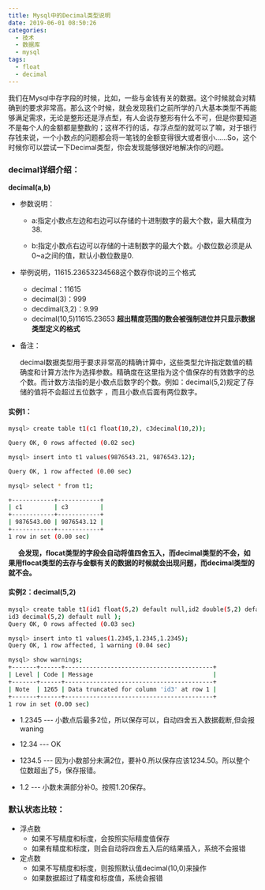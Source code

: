 ```yaml
---
title: Mysql中的Decimal类型说明
date: 2019-06-01 08:50:26
categories:
  - 技术
  - 数据库
  - mysql
tags:
  - float
  - decimal
---
```


我们在Mysql中存字段的时候，比如，一些与金钱有关的数据。这个时候就会对精确到的要求非常高。那么这个时候，就会发现我们之前所学的八大基本类型不再能够满足需求，无论是整形还是浮点型，有人会说存整形有什么不可，但是你要知道不是每个人的金额都是整数的；这样不行的话，存浮点型的就可以了嘛，对于银行存钱来说，一个小数点的问题都会将一笔钱的金额变得很大或者很小......So，这个时候你可以尝试一下Decimal类型，你会发现能够很好地解决你的问题。

### decimal详细介绍：

**decimal(a,b)**

- 参数说明：

  - a:指定小数点左边和右边可以存储的十进制数字的最大个数，最大精度为38.

  - b:指定小数点右边可以存储的十进制数字的最大个数。小数位数必须是从0~a之间的值，默认小数位数是0.

- 举例说明，11615.23653234568这个数存你说的三个格式
  - decimal：11615
  - decimal(3)：999
  - decdimal(3,2)：9.99
  - decimal(10,5)11615.23653
  **超出精度范围的数会被强制进位并只显示数据类型定义的格式**

- 备注：

  decimal数据类型用于要求非常高的精确计算中，这些类型允许指定数值的精确度和计算方法作为选择参数。精确度在这里指为这个值保存的有效数字的总个数。而计数方法指的是小数点后数字的个数。例如：decimal(5,2)规定了存储的值将不会超过五位数字 ，而且小数点后面有两位数字。

#### 实例1：

```bash
mysql> create table t1(c1 float(10,2), c3decimal(10,2));

Query OK, 0 rows affected (0.02 sec)

mysql> insert into t1 values(9876543.21, 9876543.12);

Query OK, 1 row affected (0.00 sec)

mysql> select * from t1;

+------------+------------+
| c1         | c3         |
+------------+------------+
| 9876543.00 | 9876543.12 |
+------------+------------+
1 row in set (0.00 sec)
```

**&nbsp;&nbsp;&nbsp;&nbsp;&nbsp;&nbsp;会发现，flocat类型的字段会自动将值四舍五入，而decimal类型的不会，如果用flocat类型的去存与金额有关的数据的时候就会出现问题，而decimal类型的就不会。**

#### 实例2：decimal(5,2)

```bash
mysql> create table t1(id1 float(5,2) default null,id2 double(5,2) default null,
id3 decimal(5,2) default null );
Query OK, 0 rows affected (0.03 sec)

mysql> insert into t1 values(1.2345,1.2345,1.2345);
Query OK, 1 row affected, 1 warning (0.04 sec)

mysql> show warnings;
+-------+------+------------------------------------------+
| Level | Code | Message                                  |
+-------+------+------------------------------------------+
| Note  | 1265 | Data truncated for column 'id3' at row 1 |
+-------+------+------------------------------------------+
1 row in set (0.00 sec)
```

- 1.2345 --- 小数点后最多2位，所以保存可以，自动四舍五入数据截断,但会报waning

- 12.34 --- OK

- 1234.5 --- 因为小数部分未满2位，要补0.所以保存应该1234.50。所以整个位数超出了5，保存报错。

- 1.2 --- 小数未满部分补0。按照1.20保存。

### 默认状态比较：

- 浮点数
  - 如果不写精度和标度，会按照实际精度值保存
  - 如果有精度和标度，则会自动将四舍五入后的结果插入，系统不会报错
- 定点数
  - 如果不写精度和标度，则按照默认值decimal(10,0)来操作
  - 如果数据超过了精度和标度值，系统会报错
